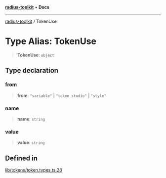 [**radius-toolkit**](../README.md) • **Docs**

***

[radius-toolkit](../globals.md) / TokenUse

# Type Alias: TokenUse

> **TokenUse**: `object`

## Type declaration

### from

> **from**: `"variable"` \| `"token studio"` \| `"style"`

### name

> **name**: `string`

### value

> **value**: `string`

## Defined in

[lib/tokens/token.types.ts:28](https://github.com/rangle/radius-token-tango/blob/0fa25351e79af51a833bcebadbd83e27a9791a4f/packages/radius-toolkit/src/lib/tokens/token.types.ts#L28)
